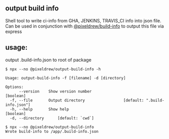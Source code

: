 ## output build info

Shell tool to write ci-info from GHA, JENKINS, TRAVIS_CI info into json file. Can be used in conjunction with
[@pixeldrew/build-info](https://www.npmjs.com/package/@pixeldrew/build-info) to output this file via express

## usage:

output .build-info.json to root of package

```shell
$ npx --no @pixeldrew/output-build-info -h

Usage: output-build-info -f [filename] -d [directory]

Options:
      --version    Show version number                                 [boolean]
  -f, --file       Output directory                 [default: ".build-info.json"]
  -h, --help       Show help                                           [boolean]
  -d, --directory      [default: `cwd`]

$ npx --no @pixeldrew/output-build-info
Wrote build-info to /app/.build-info.json
```
